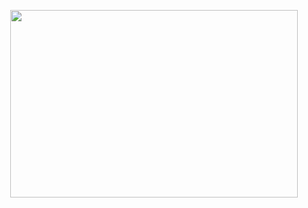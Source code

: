 <p align="center">
  <img width="460" height="300" src="https://github-readme-stats.vercel.app/api?username=fahirmdz&show_icons=true&theme=tokyonight">
</p>
